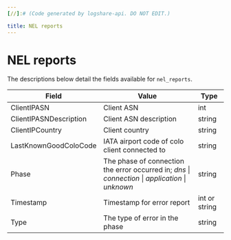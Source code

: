 ```yaml
---
[//]:# (Code generated by logshare-api. DO NOT EDIT.)

title: NEL reports
---
```


# NEL reports

The descriptions below detail the fields available for `nel_reports`.

<TableWrap>

| Field                  | Value                                                                                                                          | Type          |
| ---------------------- | ------------------------------------------------------------------------------------------------------------------------------ | ------------- |
| ClientIPASN            | Client ASN                                                                                                                     | int           |
| ClientIPASNDescription | Client ASN description                                                                                                         | string        |
| ClientIPCountry        | Client country                                                                                                                 | string        |
| LastKnownGoodColoCode  | IATA airport code of colo client connected to                                                                                  | string        |
| Phase                  | The phase of connection the error occurred in; <em>dns</em> \| <em>connection</em> \| <em>application</em> \| <em>unknown</em> | string        |
| Timestamp              | Timestamp for error report                                                                                                     | int or string |
| Type                   | The type of error in the phase                                                                                                 | string        |

</TableWrap>
